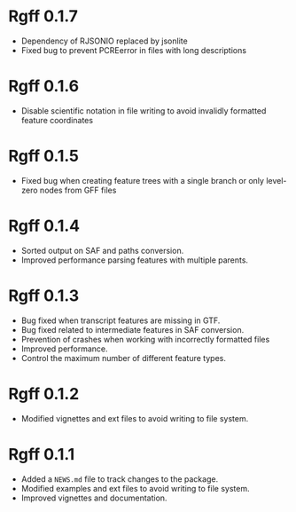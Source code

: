 # Rgff 0.1.7

* Dependency of RJSONIO replaced by jsonlite
* Fixed bug to prevent PCREerror in files with long descriptions

# Rgff 0.1.6

* Disable scientific notation in file writing to avoid invalidly formatted feature coordinates

# Rgff 0.1.5

* Fixed bug when creating feature trees with a single branch or only level-zero nodes from GFF files

# Rgff 0.1.4

* Sorted output on SAF and paths conversion.
* Improved performance parsing features with multiple parents.
 
# Rgff 0.1.3

* Bug fixed when transcript features are missing in GTF.
* Bug fixed related to intermediate features in SAF conversion.
* Prevention of crashes when working with incorrectly formatted files
* Improved performance.
* Control the maximum number of different feature types.

 

# Rgff 0.1.2

* Modified vignettes and ext files to avoid writing to file system.

# Rgff 0.1.1

* Added a `NEWS.md` file to track changes to the package.
* Modified examples and ext files to avoid writing to file system. 
* Improved vignettes and documentation.
